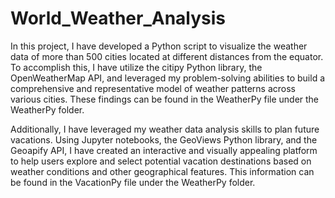 # World_Weather_Analysis

In this project, I have developed a Python script to visualize the weather data of more than 500 cities located at different distances from the equator. To accomplish this, I have utilize the citipy Python library, the OpenWeatherMap API, and leveraged my problem-solving abilities to build a comprehensive and representative model of weather patterns across various cities. These findings can be found in the WeatherPy file under the WeatherPy folder.

Additionally, I have leveraged my weather data analysis skills to plan future vacations. Using Jupyter notebooks, the GeoViews Python library, and the Geoapify API, I have created an interactive and visually appealing platform to help users explore and select potential vacation destinations based on weather conditions and other geographical features. This information can be found in the VacationPy file under the WeatherPy folder.

